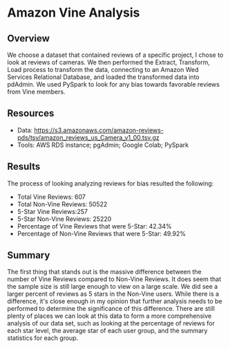 # Amazon Vine Analysis
## Overview
We choose a dataset that contained reviews of a specific project, I chose to look at reviews of cameras. We then performed the Extract, Transform, Load process to transform the data, connecting to an Amazon Wed Services Relational Database, and loaded the transformed data into pdAdmin. We used PySpark to look for any bias towards favorable reviews from Vine members.
## Resources
- Data: https://s3.amazonaws.com/amazon-reviews-pds/tsv/amazon_reviews_us_Camera_v1_00.tsv.gz
- Tools: AWS RDS instance; pgAdmin; Google Colab; PySpark
## Results
The process of looking analyzing reviews for bias resulted the following:
- Total Vine Reviews: 607
- Total Non-Vine Reviews: 50522
- 5-Star Vine Reviews:257
- 5-Star Non-Vine Reviews: 25220
- Percentage of Vine Reviews that were 5-Star: 42.34%
- Percentage of Non-Vine Reviews that were 5-Star: 49.92%
## Summary
The first thing that stands out is the massive difference between the number of Vine Reviews compared to Non-Vine Reviews. It does seem that the sample size is still large enough to view on a large scale. We did see a larger percent of reviews as 5 stars in the Non-Vine users. While there is a difference, it's close enough in my opinion that further analysis needs to be performed to determine the significance of this difference. There are still plenty of places we can look at this data to form a more comprehensive analysis of our data set, such as looking at the percentage of reviews for each star level, the average star of each user group, and the summary statistics for each group.
